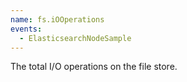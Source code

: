 ```yaml
---
name: fs.iOOperations
events:
  - ElasticsearchNodeSample
---
```


The total I/O operations on the file store.
